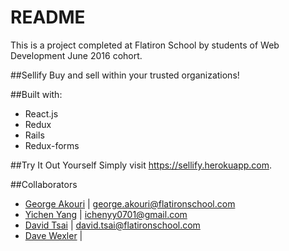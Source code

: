 # README
This is a project completed at Flatiron School by students of Web Development June 2016 cohort.

##Sellify
Buy and sell within your trusted organizations!

##Built with:
* React.js
* Redux
* Rails
* Redux-forms

##Try It Out Yourself
Simply visit https://sellify.herokuapp.com.

##Collaborators
* [George Akouri](https://github.com/greatermeans/) | george.akouri@flatironschool.com
* [Yichen Yang](https://github.com/yicheny001/) | ichenyy0701@gmail.com
* [David Tsai](https://github.com/davidtsai130/) | david.tsai@flatironschool.com
* [Dave Wexler](/) | 
